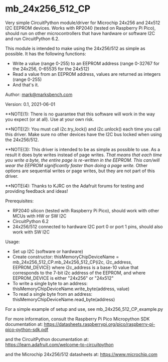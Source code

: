 # mb_24x256_512_CP
Very simple CircuitPython module/driver for Microchip 24x256 and 24x512 I2C EEPROM devices. Works with RP2040 (tested on Raspberry Pi Pico), should run on other microcontrollers that have hardware or software I2C and run CircuitPython 6.2.

This module is intended to make using the 24x256/512 as simple as possible. It has the following functions:
- Write a value (range 0-255) to an EEPROM address (range 0-32767 for the 24x256, 0-65535 for the 24x512)
- Read a value from an EEPROM address, values are returned as integers (range 0-255)
- And that's it.

Author: mark@marksbench.com

Version: 0.1, 2021-06-01

**NOTE(1): There is no guarantee that this software will work in the way you expect (or at all). Use at your own risk.

**NOTE(2): You must call i2c.try_lock() and i2c.unlock() each time you call this driver. Make sure no other devices have the I2C bus locked when using the 24x256/512.

**NOTE(3): This driver is intended to be as simple as possible to use. As a result it does byte writes instead of page writes. *That means that each time you write a byte, the entire page is re-written in the EEPROM. This can/will wear the EEPROM significantly faster than doing a page write.* Other options are sequential writes or page writes, but they are not part of this driver.

**NOTE(4): Thanks to KJRC on the Adafruit forums for testing and providing feedback and ideas!

Prerequisites:
- RP2040 silicon (tested with Raspberry Pi Pico), should work with other MCUs with HW or SW I2C
- CircuitPython 6.2
- 24x256/512 connected to hardware I2C port 0 or port 1 pins, should also work with SW I2C


Usage:
- Set up I2C (software or hardware)
- Create constructor:
thisMemoryChipDeviceName = mb_24x256_512_CP.mb_24x256_512_CP(i2c, i2c_address, EEPROM_DEVICE)
where i2c_address is a base-10 value that corresponds to the 7-bit i2c address of the EEPROM, and where EEPROM_DEVICE is either "24x256" or "24x512"
- To write a single byte to an address:
  thisMemoryChipDeviceName.write_byte(address, value)
- To read a single byte from an address:
  thisMemoryChipDeviceName.read_byte(address)
  
For a simple example of setup and use, see mb_24x256_512_CP_example.py
  
For more information, consult the Raspberry Pi Pico Micropython SDK documentation at:
  https://datasheets.raspberrypi.org/pico/raspberry-pi-pico-python-sdk.pdf
  
and the CircuitPython documentation at:
  https://learn.adafruit.com/welcome-to-circuitpython
  
and the Microchip 24x256/512 datasheets at:
  https://www.microchip.com
